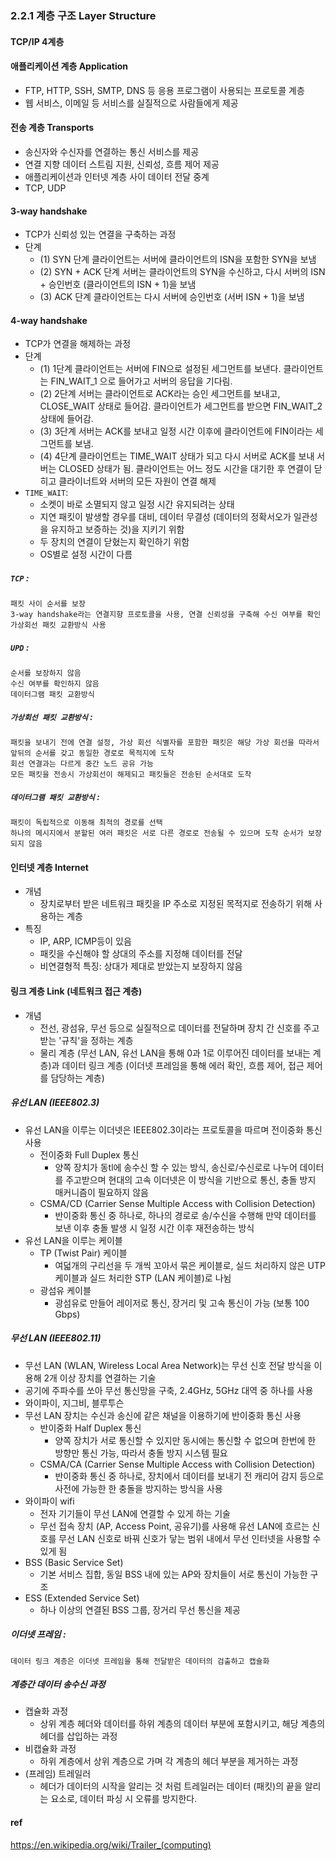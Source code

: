 ### 2.2.1 계층 구조 Layer Structure
#### TCP/IP 4계층

#### 애플리케이션 계층 Application
- FTP, HTTP, SSH, SMTP, DNS 등 응용 프로그램이 사용되는 프로토콜 계층
- 웹 서비스, 이메일 등 서비스를 실질적으로 사람들에게 제공

#### 전송 계층 Transports
- 송신자와 수신자를 연결하는 통신 서비스를 제공
- 연결 지향 데이터 스트림 지원, 신뢰성, 흐름 제어 제공
- 애플리케이션과 인터넷 계층 사이 데이터 전달 중계
- TCP, UDP

#### 3-way handshake
- TCP가 신뢰성 있는 연결을 구축하는 과정
- 단계
  - (1) SYN 단계
  	클라이언트는 서버에 클라이언트의 ISN을 포함한 SYN을 보냄
  - (2) SYN + ACK 단계
  	서버는 클라이언트의 SYN을 수신하고, 다시 서버의 ISN + 승인번호 (클라이언트의 ISN + 1)을 보냄
  - (3) ACK 단계
  		클라이언트는 다시 서버에 승인번호 (서버 ISN + 1)을 보냄

#### 4-way handshake
- TCP가 연결을 해제하는 과정
- 단계  
	- (1) 1단계
		클라이언트는 서버에 FIN으로 설정된 세그먼트를 보낸다. 클라이언트는 FIN_WAIT_1 으로 들어가고 서버의 응답을 기다림.
	- (2) 2단계
		서버는 클라이언트로 ACK라는 승인 세그먼트를 보내고, CLOSE_WAIT 상태로 들어감. 클라이언트가 세그먼트를 받으면 FIN_WAIT_2 상태에 들어감.
	- (3) 3단계
			서버는 ACK를 보내고 일정 시간 이후에 클라이언트에 FIN이라는 세그먼트를 보냄.
	- (4) 4단계
			클라이언트는 TIME_WAIT 상태가 되고 다시 서버로 ACK를 보내 서버는 CLOSED 상태가 됨. 클라이언트는 어느 정도 시간을 대기한 후 연결이 닫히고 클라이너트와 서버의 모든 자원이 연결 해제
- `TIME_WAIT`: 
  - 소켓이 바로 소멸되지 않고 일정 시간 유지되려는 상태
  - 지연 패킷이 발생할 경우를 대비, 데이터 무결성 (데이터의 정확서오가 일관성을 유지하고 보증하는 것)을 지키기 위함
  - 두 장치의 연결이 닫혔는지 확인하기 위함
  - OS별로 설정 시간이 다름
  

##### `TCP` :
	패킷 사이 순서를 보장
	3-way handshake라는 연결지향 프로토콜을 사용, 연결 신뢰성을 구축해 수신 여부를 확인
	가상회선 패킷 교환방식 사용

##### `UPD` :
	순서를 보장하지 않음
	수신 여부를 확인하지 않음
	데이터그램 패킷 교환방식

##### `가상회선 패킷 교환방식` :
	패킷을 보내기 전에 연결 설정, 가상 회선 식별자를 포함한 패킷은 해당 가상 회선을 따라서 앞뒤의 순서를 갖고 동일한 경로로 목적지에 도착
	회선 연결과는 다르게 중간 노드 공유 가능
	모든 패킷을 전송시 가상회선이 해제되고 패킷들은 전송된 순서대로 도착

##### `데이터그램 패킷 교환방식` :
	패킷이 독립적으로 이동해 최적의 경로를 선택
	하나의 메시지에서 분할된 여러 패킷은 서로 다른 경로로 전송될 수 있으며 도착 순서가 보장되지 않음

#### 인터넷 계층 Internet
 - 개념
   - 장치로부터 받은 네트워크 패킷을 IP 주소로 지정된 목적지로 전송하기 위해 사용하는 계층
- 특징
   - IP, ARP, ICMP등이 있음
   - 패킷을 수신해야 할 상대의 주소를 지정해 데이터를 전달
   - 비연결형적 특징: 상대가 제대로 받았는지 보장하지 않음

#### 링크 계층 Link (네트워크 접근 계층)
- 개념
  - 전선, 광섬유, 무선 등으로 실질적으로 데이터를 전달하며 장치 간 신호를 주고받는 '규칙'을 정하는 계층
  - 물리 계층 (무선 LAN, 유선 LAN을 통해 0과 1로 이루어진 데이터를 보내는 계층)과 데이터 링크 계층 (이더넷 프레임을 통해 에러 확인, 흐름 제어, 접근 제어를 담당하는 계층)


##### 유선 LAN (IEEE802.3)
- 유선 LAN을 이루는 이더넷은 IEEE802.3이라는 프로토콜을 따르며 전이중화 통신 사용
  - 전이중화 Full Duplex 통신
    - 양쪽 장치가 동tl에 송수신 할 수 있는 방식, 송신로/수신로로 나누어 데이터를 주고받으며 현대의 고속 이더넷은 이 방식을 기반으로 통신, 충돌 방지 매커니즘이 필요하지 않음
  - CSMA/CD (Carrier Sense Multiple Access with Collision Detection)
    - 반이중화 통신 중 하나로, 하나의 경로로 송/수신을 수행해 만약 데이터를 보낸 이후 충돌 발생 시 일정 시간 이후 재전송하는 방식
- 유선 LAN을 이루는 케이블
  - TP (Twist Pair) 케이블
    - 여덟개의 구리선을 두 개씩 꼬아서 묶은 케이블로, 실드 처리하지 않은 UTP 케이블과 실드 처리한 STP (LAN 케이블)로 나뉨
  - 광섬유 케이블
    - 광섬유로 만들어 레이저로 통신, 장거리 및 고속 통신이 가능 (보통 100 Gbps)

##### 무선 LAN (IEEE802.11)
- 무선 LAN (WLAN, Wireless Local Area Network)는 무선 신호 전달 방식을 이용해 2개 이상 장치를 연결하는 기술
- 공기에 주파수를 쏘아 무선 통신망을 구축, 2.4GHz, 5GHz 대역 중 하나를 사용
- 와이파이, 지그비, 블루투슨
- 무선 LAN 장치는 수신과 송신에 같은 채널을 이용하기에 반이중화 통신 사용
  - 반이중화 Half Duplex 통신
    - 양쪽 장치가 서로 통신할 수 있지만 동시에는 통신할 수 없으며 한번에 한 방향만 통신 가능, 따라서 충돌 방지 시스템 필요
  - CSMA/CA (Carrier Sense Multiple Access with Collision Detection)
    - 반이중화 통신 중 하나로, 장치에서 데이터를 보내기 전 캐리어 감지 등으로 사전에 가능한 한 충돌을 방지하는 방식을 사용
- 와이파이 wifi
  - 전자 기기들이 무선 LAN에 연결할 수 있게 하는 기술
  - 무선 접속 장치 (AP, Access Point, 공유기)를 사용해 유선 LAN에 흐르는 신호를 무선 LAN 신호로 바꿔 신호가 닿는 범위 내에서 무선 인터넷을 사용할 수 있게 됨
- BSS (Basic Service Set)
  - 기본 서비스 집합, 동일 BSS 내에 있는 AP와 장치들이 서로 통신이 가능한 구조
- ESS (Extended Service Set)
  - 하나 이상의 연결된 BSS 그룹, 장거리 무선 통신을 제공

##### 이더넷 프레임 :
	데이터 링크 계층은 이더넷 프레임을 통해 전달받은 데이터의 검출하고 캡슐화

##### 계층간 데이터 송수신 과정
- 캡슐화 과정
  - 상위 계층 헤더와 데이터를 하위 계층의 데이터 부분에 포함시키고, 해당 계층의 헤더를 삽입하는 과정
- 비캡슐화 과정
  - 하위 계층에서 상위 계층으로 가며 각 계층의 헤더 부분을 제거하는 과정
- (프레임) 트레일러
  - 헤더가 데이터의 시작을 알리는 것 처럼 트레일러는 데이터 (패킷)의 끝을 알리는 요소로, 데이터 파싱 시 오류를 방지한다.

#### ref

https://en.wikipedia.org/wiki/Trailer_(computing)